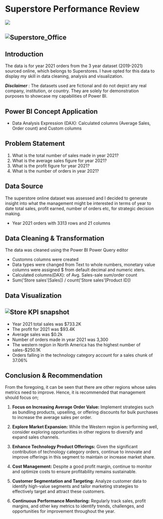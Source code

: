 # Superstore Performance Review
![](Superstore_Office.jpg)


![Superstore_Office](https://github.com/yemilad/Store-Data-Demo/assets/165817613/8578aebf-ffd3-4baa-9ddc-7d9696daffa4)
---


## Introduction
The data is  for year 2021 orders from the 3 year dataset (2019-2021) sourced online, which belongs to Superstores. I have opted for this data to display  my skill in data cleaning, analysis and visualization.

**_Disclaimer_** : The datasets used are fictional and do not depict any real company, institution, or country. They are solely for demonstration purposes to showcase my capabilities of Power BI.

## Power BI Concept Application
- Data Analysis Expression (DAX): Calculated columns (Average Sales, Order count) and Custom columns


## Problem Statement
1.  What is the total number of sales made in year 2021?
2.  What is the average sales figure for year 2021?
3.  What is the profit figure for year 2021?
4.  What is the number of orders in year 2021?

## Data Source
The superstore online dataset was assessed and I decided to generate insight into what the management might be interested in  terms of year to date total sales, profit earned, number of orders etc, for strategic decision making.
- Year 2021 orders with 3313 rows and 21 columns

## Data Cleaning & Transformation
The data was cleaned using the Power BI Power Query editor
- Customns columns were created
- Data types were changed from Text to whole numbers, monetary value columns were assigned $ from default decimal and numeric xters.
- Calculated columns(DAX): of Avg. Sales-sale sum/order count 
- Sum('Store sales'[Sales]) / count('Store sales'[Product ID])

## Data Visualization


![Store KPI snapshot](https://github.com/yemilad/Store-Data-Demo/assets/165817613/556e7732-5dd4-48d4-baae-95889d643c2b)
---
- Year 2021 total sales was $733.2K
- The profit for 2021 was $93.4K
- Average sales was $0.2k
- Number of orders made in year 2021 was 3,300
- The western region in North America has the highest number of sales-$250.1K
- Orders falling in the technology category account for a sales chunk of 37.06%

## Conclusion & Recommendation
From the foregoing, it can be seen that there are other regions whose sales metrics need to improve. Hence, it is recommended that management should focus on;
1. **Focus on Increasing Average Order Value:** Implement strategies such as bundling products, upselling, or offering discounts for bulk purchases to increase the average sales per 
   order.

2. **Explore Market Expansion:** While the Western region is performing well, consider exploring opportunities in other regions to diversify and expand sales channels.

3. **Enhance Technology Product Offerings:** Given the significant contribution of technology category orders, continue to innovate and improve offerings in this segment to maintain or 
   increase market share.

4. **Cost Management:** Despite a good profit margin, continue to monitor and optimize costs to ensure profitability remains sustainable.

5. **Customer Segmentation and Targeting:** Analyze customer data to identify high-value segments and tailor marketing strategies to effectively target and attract these customers.

6. **Continuous Performance Monitoring:** Regularly track sales, profit margins, and other key metrics to identify trends, challenges, and opportunities for improvement throughout the 
   year.
  
  



